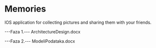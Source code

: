 # Memories
IOS application for collecting pictures and sharing them with your friends.

---Faza 1.---
ArchitectureDesign.docx

---Faza 2.---
ModeliPodataka.docx
